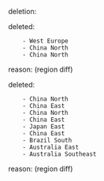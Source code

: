 deletion:

deleted:

		- West Europe
		- China North
		- China North

reason: (region diff)

deleted:

		- China North
		- China East
		- China North
		- China East
		- Japan East
		- China East
		- Brazil South
		- Australia East
		- Australia Southeast

reason: (region diff)

